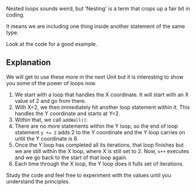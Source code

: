 Nested loops sounds weird, but 'Nesting' is a term that crops up a fair bit in coding.

It means we are including one thing inside another statement of the same type. 

Look at the code for a good example.

## Explanation
We will get to use these more in the next Unit but it is interesting to show you some of the power of loops now.

1. We start with a loop that handles the X coordinate. It will start with an X value of 2 and go from there.
1. With X=2, we then immediately hit another loop statement within it. This handles the Y coordinate and starts at Y=2.
1. Within that, we call `addWall()`.
1. There are no more statements within the Y loop, so the end of loop statement `y += 2` adds 2 to the Y coordinate and the Y loop carries on until the Y coordinate is 8.
1. Once the Y loop has completed all its iterations, that loop finishes but we are still within the X loop, where X is still set to 2. Now, `x++` executes and we go back to the start of that loop again.
1. Each time through the X loop, the Y loop does it fulls set of iterations.

Study the code and feel free to experiment with the values until you understand the principles.

